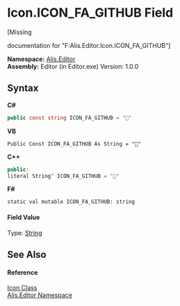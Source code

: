 # Icon.ICON_FA_GITHUB Field
 

\[Missing <summary> documentation for "F:Alis.Editor.Icon.ICON_FA_GITHUB"\]

**Namespace:**&nbsp;<a href="b150ade4-39de-a232-5f06-d3cdc1b2c538">Alis.Editor</a><br />**Assembly:**&nbsp;Editor (in Editor.exe) Version: 1.0.0

## Syntax

**C#**<br />
``` C#
public const string ICON_FA_GITHUB = ""
```

**VB**<br />
``` VB
Public Const ICON_FA_GITHUB As String = ""
```

**C++**<br />
``` C++
public:
literal String^ ICON_FA_GITHUB = ""
```

**F#**<br />
``` F#
static val mutable ICON_FA_GITHUB: string
```


#### Field Value
Type: <a href="https://docs.microsoft.com/dotnet/api/system.string" target="_blank">String</a>

## See Also


#### Reference
<a href="cc0f883c-67f8-f772-c6d7-a60b129f22a7">Icon Class</a><br /><a href="b150ade4-39de-a232-5f06-d3cdc1b2c538">Alis.Editor Namespace</a><br />